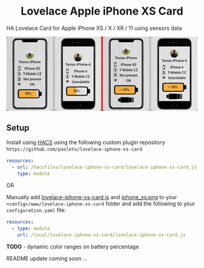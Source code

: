 <h1 align="center">
    Lovelace Apple iPhone XS Card
</h1>

HA Lovelace Card for Apple iPhone XS / X / XR / 11 using sensors data


<p align="center">
    <img src="https://raw.githubusercontent.com/pasleto/lovelace-iphone-xs-card/master/example/card_example.png" alt="Example"/>
</p>

## Setup

Install using [HACS][hacs] using the following custom plugin repository ```https://github.com/pasleto/lovelace-iphone-xs-card```
```yaml
resources:
  - url: /hacsfiles/lovelace-iphone-xs-card/lovelace-iphone-xs-card.js
    type: module
```

OR 

Manually add [lovelace-iphone-xs-card.js] and [iphone_xs.png]
to your `<config>/www/lovelace-iphone-xs-card` folder and add the following to your `configuration.yaml` file:
```yaml
resources:
  - type: module
    url: /local/lovelace-iphone-xs-card/lovelace-iphone-xs-card.js
```



**TODO** - dynamic color ranges on battery percentage

README update coming soon ...



[hacs]: https://github.com/custom-components/hacs
[lovelace-iphone-xs-card.js]: https://raw.githubusercontent.com/pasleto/lovelace-iphone-xs-card/master/dist/lovelace-iphone-xs-card.js
[iphone_xs.png]: https://raw.githubusercontent.com/pasleto/lovelace-iphone-xs-card/master/dist/iphone_xs.png